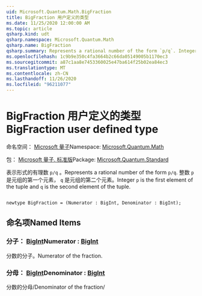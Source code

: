 ```yaml
---
uid: Microsoft.Quantum.Math.BigFraction
title: BigFraction 用户定义的类型
ms.date: 11/25/2020 12:00:00 AM
ms.topic: article
qsharp.kind: udt
qsharp.namespace: Microsoft.Quantum.Math
qsharp.name: BigFraction
qsharp.summary: Represents a rational number of the form `p/q`. Integer `p` is the first element of the tuple and `q` is the second element of the tuple.
ms.openlocfilehash: 1c9b9e350c4fa3664b2c66da05149005b1170ec3
ms.sourcegitcommit: a87c1aa8e7453360025e47ba614f25b02ea84ec3
ms.translationtype: MT
ms.contentlocale: zh-CN
ms.lasthandoff: 11/26/2020
ms.locfileid: "96211077"
---
```

# <a name="bigfraction-user-defined-type"></a><span data-ttu-id="b14e2-102">BigFraction 用户定义的类型</span><span class="sxs-lookup"><span data-stu-id="b14e2-102">BigFraction user defined type</span></span>

<span data-ttu-id="b14e2-103">命名空间： [Microsoft 量子](xref:Microsoft.Quantum.Math)</span><span class="sxs-lookup"><span data-stu-id="b14e2-103">Namespace: [Microsoft.Quantum.Math](xref:Microsoft.Quantum.Math)</span></span>

<span data-ttu-id="b14e2-104">包： [Microsoft 量子. 标准版](https://nuget.org/packages/Microsoft.Quantum.Standard)</span><span class="sxs-lookup"><span data-stu-id="b14e2-104">Package: [Microsoft.Quantum.Standard](https://nuget.org/packages/Microsoft.Quantum.Standard)</span></span>


<span data-ttu-id="b14e2-105">表示形式的有理数 `p/q` 。</span><span class="sxs-lookup"><span data-stu-id="b14e2-105">Represents a rational number of the form `p/q`.</span></span> <span data-ttu-id="b14e2-106">整数 `p` 是元组的第一个元素， `q` 是元组的第二个元素。</span><span class="sxs-lookup"><span data-stu-id="b14e2-106">Integer `p` is the first element of the tuple and `q` is the second element of the tuple.</span></span>

```qsharp

newtype BigFraction = (Numerator : BigInt, Denominator : BigInt);
```



## <a name="named-items"></a><span data-ttu-id="b14e2-107">命名项</span><span class="sxs-lookup"><span data-stu-id="b14e2-107">Named Items</span></span>

### <a name="numerator--bigint"></a><span data-ttu-id="b14e2-108">分子： [BigInt](xref:microsoft.quantum.lang-ref.bigint)</span><span class="sxs-lookup"><span data-stu-id="b14e2-108">Numerator : [BigInt](xref:microsoft.quantum.lang-ref.bigint)</span></span>

<span data-ttu-id="b14e2-109">分数的分子。</span><span class="sxs-lookup"><span data-stu-id="b14e2-109">Numerator of the fraction.</span></span>
### <a name="denominator--bigint"></a><span data-ttu-id="b14e2-110">分母： [BigInt](xref:microsoft.quantum.lang-ref.bigint)</span><span class="sxs-lookup"><span data-stu-id="b14e2-110">Denominator : [BigInt](xref:microsoft.quantum.lang-ref.bigint)</span></span>

<span data-ttu-id="b14e2-111">分数的分母/</span><span class="sxs-lookup"><span data-stu-id="b14e2-111">Denominator of the fraction/</span></span>